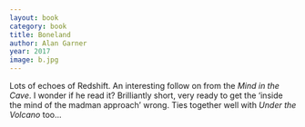 ```yaml
---
layout: book
category: book
title: Boneland
author: Alan Garner
year: 2017
image: b.jpg
---
```

Lots of echoes of Redshift. An interesting follow on from the _Mind in the Cave_. I wonder if he read it? Brilliantly short, very ready to get the ‘inside the mind of the madman approach’ wrong. Ties together well with _Under the Volcano_ too...
